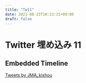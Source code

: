 ```yaml
---
title: "Tw11"
date: 2021-08-25T10:13:21+09:00
draft: false
---
```


# Twitter 埋め込み 11

## Embedded Timeline

<a class="twitter-timeline" data-lang="ja" data-width="300" data-height="500" data-dnt="true" data-theme="dark" href="https://twitter.com/JMA_kishou?ref_src=twsrc%5Etfw">Tweets by JMA_kishou</a> <script async src="https://platform.twitter.com/widgets.js" charset="utf-8"></script>
